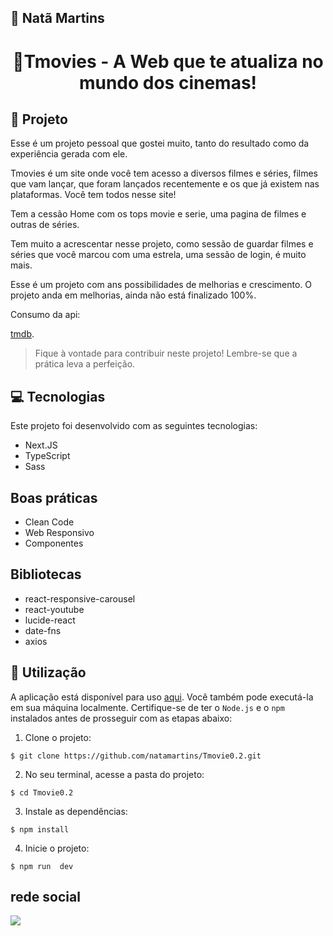 ## 🔰 Natã Martins 
<h1 align="center" style="text-align: center;">
   🎥Tmovies - A Web que te atualiza no mundo dos cinemas!
</h1>
    
<h2 id="project">📁 Projeto</h2>
<p>Esse é um projeto pessoal que gostei muito, tanto do resultado como da experiência gerada com ele.</p>
<p>Tmovies é um site onde você tem acesso a diversos filmes e séries, filmes que vam lançar, que foram lançados recentemente e os que já existem nas plataformas. Você tem todos nesse site!</p>
<p>Tem a cessão Home com os tops movie e serie, uma pagina de filmes e outras de séries.</p>
<p>Tem muito a acrescentar nesse projeto, como sessão de guardar filmes e séries que você marcou com uma estrela, uma sessão de login,  é muito mais.</p>
<p>Esse é um projeto com ans possibilidades de melhorias e crescimento. O projeto anda em melhorias, ainda não está finalizado 100%.</p>

<p>Consumo da api:</p>

[tmdb](https://developer.themoviedb.org/docs).

> Fique à vontade para contribuir neste projeto! Lembre-se que a prática leva a perfeição.

<h2 id="tecnology">💻 Tecnologias</h2>
Este projeto foi desenvolvido com as seguintes tecnologias:

- Next.JS
- TypeScript
- Sass

<h2>Boas práticas</h2>

- Clean Code
- Web Responsivo
- Componentes

<h2>Bibliotecas</h2>

- react-responsive-carousel
- react-youtube
- lucide-react
- date-fns
- axios

<h2 id="usage">🎯 Utilização</h2>

A aplicação está disponível para uso [aqui](https://tmovie0-2.vercel.app/). Você também pode executá-la em sua máquina localmente. Certifique-se de ter o `Node.js` e o `npm` instalados antes de prosseguir com as etapas abaixo:

1. Clone o projeto:

```
$ git clone https://github.com/natamartins/Tmovie0.2.git
```

2. No seu terminal, acesse a pasta do projeto:

```
$ cd Tmovie0.2
```

3. Instale as dependências:

```
$ npm install
```

4. Inicie o projeto:

```
$ npm run  dev
```
## rede social
<div style="display: flex;">
  <a href="https://www.linkedin.com/in/nata-martins/" target="_blank"><img src="https://img.shields.io/badge/-LinkedIn-%230077B5?style=for-the-badge&logo=linkedin&logoColor=white" style="margin-right: 2vw" target="_blank"></a>
</div>
